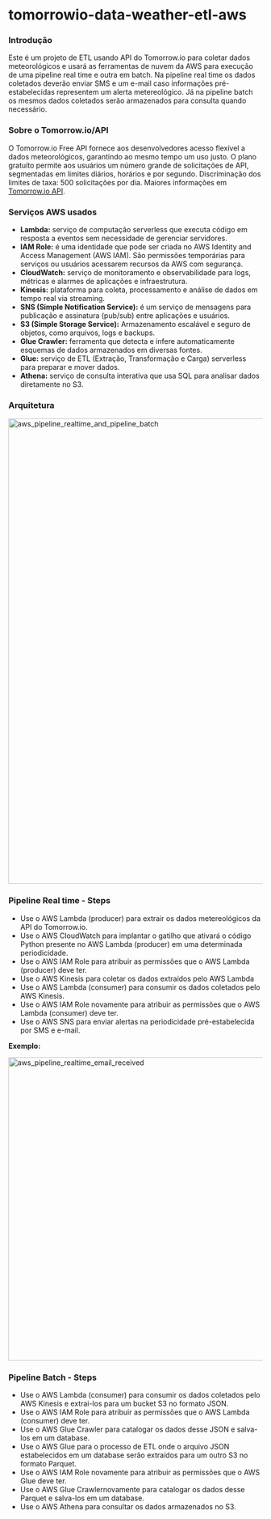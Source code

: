 # tomorrowio-data-weather-etl-aws

### Introdução

Este é um projeto de ETL usando API do Tomorrow.io para coletar dados meteorológicos e usará as ferramentas de nuvem da AWS para execução de uma pipeline real time e outra em batch. Na pipeline real time os dados coletados deverão enviar SMS e um e-mail caso informações pré-estabelecidas representem um alerta metereológico. Já na pipeline batch os mesmos dados coletados serão armazenados para consulta quando necessário. 

### Sobre o Tomorrow.io/API

O Tomorrow.io Free API fornece aos desenvolvedores acesso flexível a dados meteorológicos, garantindo ao mesmo tempo um uso justo. O plano gratuíto permite aos usuários um número grande de solicitações de API, segmentadas em limites diários, horários e por segundo. Discriminação dos limites de taxa: 500 solicitações por dia. Maiores informações em [Tomorrow.io API](https://docs.tomorrow.io/reference/welcome).

### Serviços AWS usados

- **Lambda:** serviço de computação serverless que executa código em resposta a eventos sem necessidade de gerenciar servidores.
- **IAM Role:** é uma identidade que pode ser criada no AWS Identity and Access Management (AWS IAM). São permissões temporárias para serviços ou usuários acessarem recursos da AWS com segurança.
- **CloudWatch:** serviço de monitoramento e observabilidade para logs, métricas e alarmes de aplicações e infraestrutura.
- **Kinesis:** plataforma para coleta, processamento e análise de dados em tempo real via streaming.
- **SNS (Simple Notification Service):** é um serviço de mensagens para publicação e assinatura (pub/sub) entre aplicações e usuários.
- **S3 (Simple Storage Service):** Armazenamento escalável e seguro de objetos, como arquivos, logs e backups.
- **Glue Crawler:** ferramenta que detecta e infere automaticamente esquemas de dados armazenados em diversas fontes.
- **Glue:** serviço de ETL (Extração, Transformação e Carga) serverless para preparar e mover dados.
- **Athena:** serviço de consulta interativa que usa SQL para analisar dados diretamente no S3.

### Arquitetura

<img width="920" alt="aws_pipeline_realtime_and_pipeline_batch" src="https://github.com/marcelodutra7/my-repository/blob/b64ad6cdd64dc31407b729a4d39a02d35d09e0e9/images/aws_pipeline_realtime_and_pipeline_batch.png">

### Pipeline Real time - Steps

- Use o AWS Lambda (producer) para extrair os dados metereológicos da API do Tomorrow.io.
- Use o AWS CloudWatch para implantar o gatilho que ativará o código Python presente no AWS Lambda (producer) em uma determinada periodicidade.
- Use o AWS IAM Role para atribuir as permissões que o AWS Lambda (producer) deve ter.
- Use o AWS Kinesis para coletar os dados extraídos pelo AWS Lambda
- Use o AWS Lambda (consumer) para consumir os dados coletados pelo AWS Kinesis.
- Use o AWS IAM Role novamente para atribuir as permissões que o AWS Lambda (consumer) deve ter.
- Use o AWS SNS para enviar alertas na periodicidade pré-estabelecida por SMS e e-mail.

**Exemplo:**

<img width="600" alt="aws_pipeline_realtime_email_received" src="https://github.com/marcelodutra7/my-repository/blob/a75038b0d67d9cec8e2a2caea4211a39db24db83/images/aws_pipeline_realtime_email_received.png">

### Pipeline Batch - Steps

- Use o AWS Lambda (consumer) para consumir os dados coletados pelo AWS Kinesis e extrai-los para um bucket S3 no formato JSON.
- Use o AWS IAM Role para atribuir as permissões que o AWS Lambda (consumer) deve ter.
- Use o AWS Glue Crawler para catalogar os dados desse JSON e salva-los em um database.
- Use o AWS Glue para o processo de ETL onde o arquivo JSON estabelecidos em um database serão extraídos para um outro S3 no formato Parquet.
- Use o AWS IAM Role novamente para atribuir as permissões que o AWS Glue deve ter.
- Use o AWS Glue Crawlernovamente para catalogar os dados desse Parquet e salva-los em um database.
- Use o AWS Athena para consultar os dados armazenados no S3.
